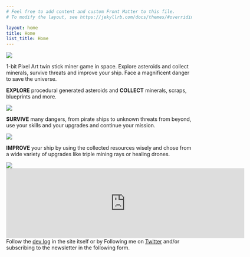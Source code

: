 ```yaml
---
# Feel free to add content and custom Front Matter to this file.
# To modify the layout, see https://jekyllrb.com/docs/themes/#overriding-theme-defaults

layout: home
title: Home
list_title: Home
---
```


<!-- MailerLite Universal -->
<script>
    (function(w,d,e,u,f,l,n){w[f]=w[f]||function(){(w[f].q=w[f].q||[])
    .push(arguments);},l=d.createElement(e),l.async=1,l.src=u,
    n=d.getElementsByTagName(e)[0],n.parentNode.insertBefore(l,n);})
    (window,document,'script','https://assets.mailerlite.com/js/universal.js','ml');
    ml('account', '692118');
</script>
<!-- End MailerLite Universal -->

<div class="post-image">
<img src="/assets/marketing/header.png" />
</div>

1-bit Pixel Art twin stick miner game in space. Explore asteroids and collect minerals, survive threats and improve your ship. Face a magnificent danger to save the universe.

<!-- div class="post-image">
<video controls>
  <source src="/assets/shipminer.mp4" type="video/mp4">
  Your browser does not support the video tag.
</video> 
</div 

<div class="post-image">
<img src="/assets/shipminer-mining-01.gif" />
</div>-->

<!--
# About the game
Play as a miner, traveling in your ship from asteroid to asteroid to find and collect the most important and valuable minerals. Survive attacks from an unknown and mysterious threat that is putting all existence in danger. Improve your ship and build the ultimate artifact and save the galaxy and all living beings with it. You might die, but another miner will continue your mission.
-->

__EXPLORE__ procedural generated asteroids and __COLLECT__ minerals, scraps, blueprints and more.

<div class="post-image">
<img src="/assets/marketing/steam_description_explore_02.gif" />
</div>

__SURVIVE__ many dangers, from pirate ships to unknown threats from beyond, use your skills and your upgrades and continue your mission.

<div class="post-image">
<img src="/assets/marketing/steam_description_survive_02.gif" />
</div>

__IMPROVE__ your ship by using the collected resources wisely and chose from a wide variety of upgrades like triple mining rays or healing drones.

<div class="post-image">
<img src="/assets/marketing/steam_description_improve_02.gif" />
</div>

<div align="center">
<iframe src="https://store.steampowered.com/widget/3113690/?utm_source=homepage&utm_campaign=announcement" frameborder="0" width="646" height="190"></iframe>
</div>

<div>
  Follow the <a href="devlog">dev log</a> in the site itself or by Following me on <a href="https://twitter.com/arielsan">Twitter</a> and/or subscribing to the newsletter in the following form.
</div>

<br/>

<!--
# Announcement Trailer

<div class="post-image">
  <video controls width="640">
    <source src="/assets/marketing/announcement_teaser.mp4" type="video/mp4">
    Your browser does not support the video tag.
  </video>
</div>
-->

<div class="ml-embedded" data-form="EQ2GGb"></div>
